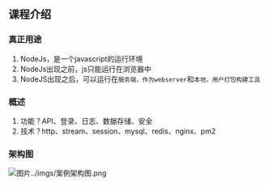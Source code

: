 ## 课程介绍

### 真正用途
1. NodeJs，是一个javascript的运行环境
2. NodeJs出现之前，js只能运行在浏览器中
3. NodeJS出现之后，可以运行在`服务端，作为webserver`和`本地，用户打包构建工具`

### 概述

1. 功能？API、登录、日志、数据存储、安全
2. 技术？http、stream、session、mysql、redis、nginx、pm2

### 架构图

![图片../imgs/案例架构图.png](../imgs/案例架构图.png)

